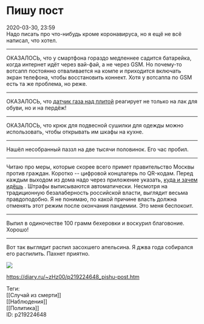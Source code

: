 Пишу пост
==========

   
 2020-03-30, 23:59   
  Надо писать про что-нибудь кроме коронавируса, но я ещё не всё написал, что хотел.   
   
 ***   
   
 ОКАЗАЛОСЬ, что у смартфона гораздо медленнее садится батарейка, когда интернет идёт через вай-фай, а не через GSM. Но почему-то вотсапп постоянно отваливается на компе и приходится включать экран телефона, чтобы восстановить коннект. Хотя у вотсаппа по GSM есть та же проблема, но реже.   
   
 ***   
   
 ОКАЗАЛОСЬ, что  [датчик газа над плитой](No%20Smoking)  реагирует не только на лак для обуви, но и на пердёж!   
   
 ***   
   
 ОКАЗАЛОСЬ, что крюк для подвесной сушилки для одежды можно использовать, чтобы открывать им шкафы на кухне.   
   
 ***   
   
 Нашёл несобранный паззл на две тысячи половинок. Его час пробил.   
   
 ***   
   
 Читаю про меры, которые скорее всего примет правительство Москвы против граждан. Коротко -- цифровой концлагерь по QR-кодам. Перед каждым выходом из дома надо через приложение указать,  [куда и зачем идёшь](http://ostrov.info/delusion/573-mikhail-zhvanetsky-turnikety.html)  . Штрафы выписываются автоматически. Несмотря на традиционную безалаберность российской власти, выглядит весьма правдоподобно. Я не понимаю, по какой причине власть должна отменять этот режим после окончания пандемии. Это меня беспокоит.   
   
 ***   
   
 Выпил в одиночестве 100 грамм бехеровки и воскурил благовоние. Хорошо!   
   
 ***   
   
 Вот так выглядит распил засохшего апельсина. Я джва года собирался его распилить. Пахнет приятно.   
   
   [![](https://i.imgur.com/plyZjEel.jpg)](https://i.imgur.com/plyZjEe.jpg)     
    
 <https://diary.ru/~zHz00/p219224648_pishu-post.htm>   
   
 Теги:   
 [[Случай из смерти]]   
 [[Наблюдения]]   
 [[Политика]]   
 ID: p219224648